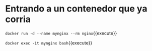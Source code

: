 # Entrando a un contenedor que ya corria

`docker run -d --name mynginx --rm nginx`{{execute}}


`docker exec -it mynginx bash`{{execute}}